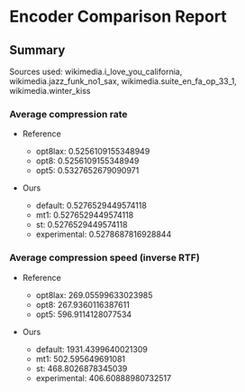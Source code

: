 
# Encoder Comparison Report

## Summary

Sources used: wikimedia.i_love_you_california, wikimedia.jazz_funk_no1_sax, wikimedia.suite_en_fa_op_33_1, wikimedia.winter_kiss

### Average compression rate

  - Reference
    - opt8lax: 0.5256109155348949
    - opt8: 0.5256109155348949
    - opt5: 0.5327652679090971

  - Ours
    - default: 0.5276529449574118
    - mt1: 0.5276529449574118
    - st: 0.5276529449574118
    - experimental: 0.5278687816928844


### Average compression speed (inverse RTF)
  - Reference
    - opt8lax: 269.05599633023985
    - opt8: 267.9360116387611
    - opt5: 596.9114128077534

  - Ours
    - default: 1931.4399640021309
    - mt1: 502.595649691081
    - st: 468.8026878345039
    - experimental: 406.60888980732517


